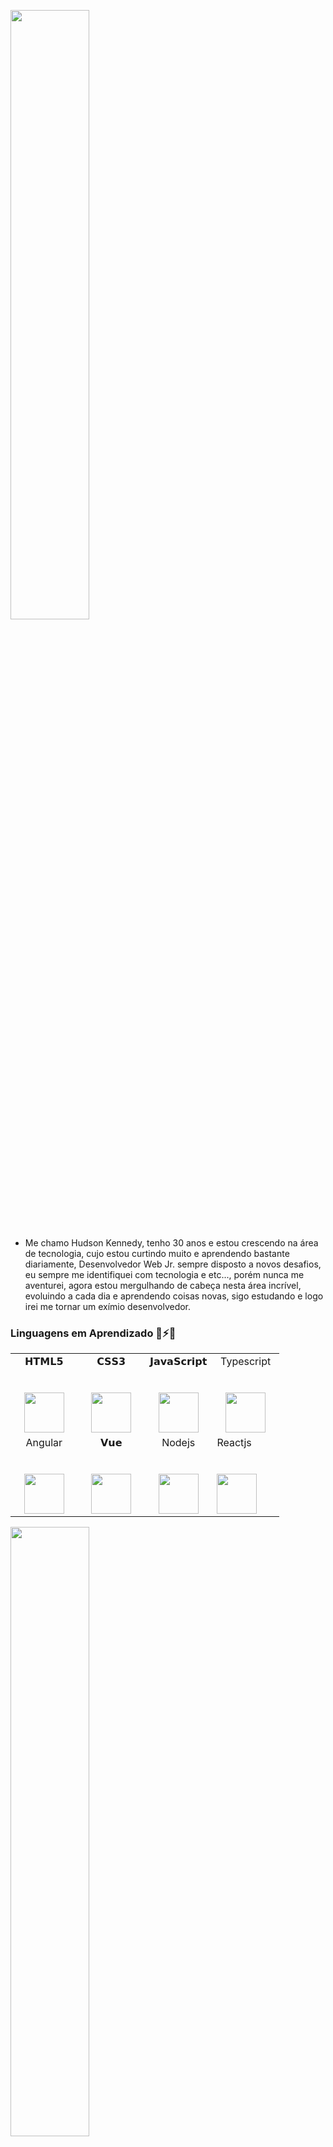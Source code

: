 <!--

**hudshowdr90/hudshowdr90** is a  _special_ ✨ repository because its `README.md` (this file) appears on your GitHub profile.

Here are some ideas to get you started:

- 🔭 I’m currently working on ...
- 🌱 I’m currently learning ...
- 👯 I’m looking to collaborate on ...
- 🤔 I’m looking for help with ...
- 
- 📫 How to reach me: ...
- 😄 Pronouns: ...
-  Fun fact: ...
-->

<p align="left"><img width=50% src="https://dm2306files.storage.live.com/y4mdQwCO9FzkfJWJAarDQEJjOkdO-T673amYtStjbKSfaUKsfqXFqOLHhBHXK2K3PSZZav5gkfnMr9qG7NfH2eim_CetqeyWHqHvxKoIP1I1udZI_Cq6molBuH2lPePDHU02a_51gm-2HbTr_QfAvMrUi_4vlQQ6wisERAa3TyuWSf5cmMVqEdLkD_h0Gv-W_wo?width=496&height=395&cropmode=none"></p>

- Me chamo Hudson Kennedy, tenho 30 anos e estou crescendo na área de tecnologia, cujo estou curtindo muito e aprendendo bastante diariamente, Desenvolvedor Web Jr. sempre disposto a novos desafios, eu sempre me identifiquei com tecnologia e etc..., porém nunca me aventurei, agora estou mergulhando de cabeça nesta área incrível, evoluindo a cada dia e aprendendo coisas novas, sigo estudando e logo irei me tornar um exímio desenvolvedor.

### Linguagens em Aprendizado 🤔⚡🔭


<table>
  <tbody>
    <tr valign="top">
      <td width="25%" align="center">
        <span>𝗛𝗧𝗠𝗟𝟱</span><br><br><br>
        <img height="64px" src="https://cdn.svgporn.com/logos/html-5.svg">
      </td>
      <td width="25%" align="center">
        <span>𝗖𝗦𝗦𝟯</span><br><br><br>
        <img height="64px" src="https://cdn.svgporn.com/logos/css-3.svg">
      </td>
      <td width="25%" align="center">
        <span>𝗝𝗮𝘃𝗮𝗦𝗰𝗿𝗶𝗽𝘁</span><br><br><br>
        <img height="64px" src="https://cdn.svgporn.com/logos/javascript.svg">
      </td>
         <td width="25%" align="center">
        <span>Typescript</span><br><br><br>
        <img height="64px" src="https://cdn.svgporn.com/logos/typescript.svg">
      </td>
    <tr valign="top">
      <td width="25%" align="center">
        <span>Angular</span><br><br><br>
        <img height="64px" src="https://cdn.svgporn.com/logos/angular.svg">
      </td>
       <td width="25%" align="center">
        <span>𝗩𝘂𝗲</span><br><br><br>
        <img height="64px" src="https://cdn.svgporn.com/logos/vue.svg">
      </td>
      <td width="25%" align="center">
        <span>Nodejs</span><br><br><br>
        <img height="64px" src="https://cdn.svgporn.com/logos/nodejs.svg">
      </td>
      <td width="25% align="center">
        <span>Reactjs</span><br><br><br>
        <img height="64px" src="https://img.icons8.com/ultraviolet/2x/react.png">
      </td>                                                                                        
        </tr>
  </tbody>
</table>

<p align="left"><img width=50% src="https://blog-geek-midia.s3.amazonaws.com/wp-content/uploads/2019/01/11141142/mercado-front-end-origem-1.png"></p>

![Dipto Chakrabartys Github Stats](https://github-readme-stats.vercel.app/api?username=hudshowdr90&show_icons=true_color=fff&icon_color=79ff97&text_color=9f9f9f&bg_color=151515)

### Contato

[![Linkedin Badge](https://img.shields.io/badge/-HudsonKennedy-blue?style=flat-square&logo=Linkedin&logoColor=white&link=https://www.linkedin.com/in/hudson-kennedy-809720127/)](https://www.linkedin.com/in/hudson-kennedy-809720127/) [![Gmail Badge](https://img.shields.io/badge/-hudsonhugo90@gmail.com-c14438?style=flat-square&logo=Gmail&logoColor=white&link=mailto:hudsonhugo90@gmail.com)](mailto:hudsonhugo90@gmail.com) 
